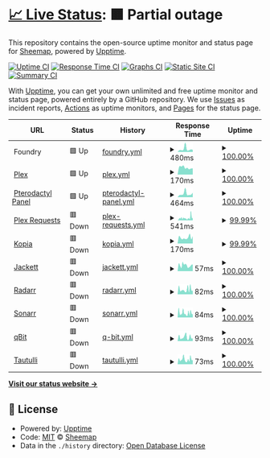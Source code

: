 # [📈 Live Status](https://Sheemap.github.io/snazcat-upptime): <!--live status--> **🟧 Partial outage**

This repository contains the open-source uptime monitor and status page for [Sheemap](https://Sheemap.github.io/snazcat-upptime), powered by [Upptime](https://github.com/upptime/upptime).

[![Uptime CI](https://github.com/Sheemap/snazcat-upptime/workflows/Uptime%20CI/badge.svg)](https://github.com/Sheemap/snazcat-upptime/actions?query=workflow%3A%22Uptime+CI%22)
[![Response Time CI](https://github.com/Sheemap/snazcat-upptime/workflows/Response%20Time%20CI/badge.svg)](https://github.com/Sheemap/snazcat-upptime/actions?query=workflow%3A%22Response+Time+CI%22)
[![Graphs CI](https://github.com/Sheemap/snazcat-upptime/workflows/Graphs%20CI/badge.svg)](https://github.com/Sheemap/snazcat-upptime/actions?query=workflow%3A%22Graphs+CI%22)
[![Static Site CI](https://github.com/Sheemap/snazcat-upptime/workflows/Static%20Site%20CI/badge.svg)](https://github.com/Sheemap/snazcat-upptime/actions?query=workflow%3A%22Static+Site+CI%22)
[![Summary CI](https://github.com/Sheemap/snazcat-upptime/workflows/Summary%20CI/badge.svg)](https://github.com/Sheemap/snazcat-upptime/actions?query=workflow%3A%22Summary+CI%22)

With [Upptime](https://upptime.js.org), you can get your own unlimited and free uptime monitor and status page, powered entirely by a GitHub repository. We use [Issues](https://github.com/Sheemap/snazcat-upptime/issues) as incident reports, [Actions](https://github.com/Sheemap/snazcat-upptime/actions) as uptime monitors, and [Pages](https://Sheemap.github.io/snazcat-upptime) for the status page.

<!--start: status pages-->
<!-- This summary is generated by Upptime (https://github.com/upptime/upptime) -->
<!-- Do not edit this manually, your changes will be overwritten -->
<!-- prettier-ignore -->
| URL | Status | History | Response Time | Uptime |
| --- | ------ | ------- | ------------- | ------ |
| <img alt="" src="https://icons.duckduckgo.com/ip3/null.ico" height="13"> Foundry | 🟩 Up | [foundry.yml](https://github.com/Sheemap/snazcat-upptime/commits/HEAD/history/foundry.yml) | <details><summary><img alt="Response time graph" src="./graphs/foundry/response-time-week.png" height="20"> 480ms</summary><br><a href="https://Sheemap.github.io/snazcat-upptime/history/foundry"><img alt="Response time 492" src="https://img.shields.io/endpoint?url=https%3A%2F%2Fraw.githubusercontent.com%2FSheemap%2Fsnazcat-upptime%2FHEAD%2Fapi%2Ffoundry%2Fresponse-time.json"></a><br><a href="https://Sheemap.github.io/snazcat-upptime/history/foundry"><img alt="24-hour response time 361" src="https://img.shields.io/endpoint?url=https%3A%2F%2Fraw.githubusercontent.com%2FSheemap%2Fsnazcat-upptime%2FHEAD%2Fapi%2Ffoundry%2Fresponse-time-day.json"></a><br><a href="https://Sheemap.github.io/snazcat-upptime/history/foundry"><img alt="7-day response time 480" src="https://img.shields.io/endpoint?url=https%3A%2F%2Fraw.githubusercontent.com%2FSheemap%2Fsnazcat-upptime%2FHEAD%2Fapi%2Ffoundry%2Fresponse-time-week.json"></a><br><a href="https://Sheemap.github.io/snazcat-upptime/history/foundry"><img alt="30-day response time 378" src="https://img.shields.io/endpoint?url=https%3A%2F%2Fraw.githubusercontent.com%2FSheemap%2Fsnazcat-upptime%2FHEAD%2Fapi%2Ffoundry%2Fresponse-time-month.json"></a><br><a href="https://Sheemap.github.io/snazcat-upptime/history/foundry"><img alt="1-year response time 545" src="https://img.shields.io/endpoint?url=https%3A%2F%2Fraw.githubusercontent.com%2FSheemap%2Fsnazcat-upptime%2FHEAD%2Fapi%2Ffoundry%2Fresponse-time-year.json"></a></details> | <details><summary><a href="https://Sheemap.github.io/snazcat-upptime/history/foundry">100.00%</a></summary><a href="https://Sheemap.github.io/snazcat-upptime/history/foundry"><img alt="All-time uptime 99.87%" src="https://img.shields.io/endpoint?url=https%3A%2F%2Fraw.githubusercontent.com%2FSheemap%2Fsnazcat-upptime%2FHEAD%2Fapi%2Ffoundry%2Fuptime.json"></a><br><a href="https://Sheemap.github.io/snazcat-upptime/history/foundry"><img alt="24-hour uptime 100.00%" src="https://img.shields.io/endpoint?url=https%3A%2F%2Fraw.githubusercontent.com%2FSheemap%2Fsnazcat-upptime%2FHEAD%2Fapi%2Ffoundry%2Fuptime-day.json"></a><br><a href="https://Sheemap.github.io/snazcat-upptime/history/foundry"><img alt="7-day uptime 100.00%" src="https://img.shields.io/endpoint?url=https%3A%2F%2Fraw.githubusercontent.com%2FSheemap%2Fsnazcat-upptime%2FHEAD%2Fapi%2Ffoundry%2Fuptime-week.json"></a><br><a href="https://Sheemap.github.io/snazcat-upptime/history/foundry"><img alt="30-day uptime 100.00%" src="https://img.shields.io/endpoint?url=https%3A%2F%2Fraw.githubusercontent.com%2FSheemap%2Fsnazcat-upptime%2FHEAD%2Fapi%2Ffoundry%2Fuptime-month.json"></a><br><a href="https://Sheemap.github.io/snazcat-upptime/history/foundry"><img alt="1-year uptime 99.89%" src="https://img.shields.io/endpoint?url=https%3A%2F%2Fraw.githubusercontent.com%2FSheemap%2Fsnazcat-upptime%2FHEAD%2Fapi%2Ffoundry%2Fuptime-year.json"></a></details>
| <img alt="" src="https://icons.duckduckgo.com/ip3/snazcat.com.ico" height="13"> [Plex](http://snazcat.com:32400) | 🟩 Up | [plex.yml](https://github.com/Sheemap/snazcat-upptime/commits/HEAD/history/plex.yml) | <details><summary><img alt="Response time graph" src="./graphs/plex/response-time-week.png" height="20"> 170ms</summary><br><a href="https://Sheemap.github.io/snazcat-upptime/history/plex"><img alt="Response time 259" src="https://img.shields.io/endpoint?url=https%3A%2F%2Fraw.githubusercontent.com%2FSheemap%2Fsnazcat-upptime%2FHEAD%2Fapi%2Fplex%2Fresponse-time.json"></a><br><a href="https://Sheemap.github.io/snazcat-upptime/history/plex"><img alt="24-hour response time 152" src="https://img.shields.io/endpoint?url=https%3A%2F%2Fraw.githubusercontent.com%2FSheemap%2Fsnazcat-upptime%2FHEAD%2Fapi%2Fplex%2Fresponse-time-day.json"></a><br><a href="https://Sheemap.github.io/snazcat-upptime/history/plex"><img alt="7-day response time 170" src="https://img.shields.io/endpoint?url=https%3A%2F%2Fraw.githubusercontent.com%2FSheemap%2Fsnazcat-upptime%2FHEAD%2Fapi%2Fplex%2Fresponse-time-week.json"></a><br><a href="https://Sheemap.github.io/snazcat-upptime/history/plex"><img alt="30-day response time 170" src="https://img.shields.io/endpoint?url=https%3A%2F%2Fraw.githubusercontent.com%2FSheemap%2Fsnazcat-upptime%2FHEAD%2Fapi%2Fplex%2Fresponse-time-month.json"></a><br><a href="https://Sheemap.github.io/snazcat-upptime/history/plex"><img alt="1-year response time 293" src="https://img.shields.io/endpoint?url=https%3A%2F%2Fraw.githubusercontent.com%2FSheemap%2Fsnazcat-upptime%2FHEAD%2Fapi%2Fplex%2Fresponse-time-year.json"></a></details> | <details><summary><a href="https://Sheemap.github.io/snazcat-upptime/history/plex">100.00%</a></summary><a href="https://Sheemap.github.io/snazcat-upptime/history/plex"><img alt="All-time uptime 99.69%" src="https://img.shields.io/endpoint?url=https%3A%2F%2Fraw.githubusercontent.com%2FSheemap%2Fsnazcat-upptime%2FHEAD%2Fapi%2Fplex%2Fuptime.json"></a><br><a href="https://Sheemap.github.io/snazcat-upptime/history/plex"><img alt="24-hour uptime 100.00%" src="https://img.shields.io/endpoint?url=https%3A%2F%2Fraw.githubusercontent.com%2FSheemap%2Fsnazcat-upptime%2FHEAD%2Fapi%2Fplex%2Fuptime-day.json"></a><br><a href="https://Sheemap.github.io/snazcat-upptime/history/plex"><img alt="7-day uptime 100.00%" src="https://img.shields.io/endpoint?url=https%3A%2F%2Fraw.githubusercontent.com%2FSheemap%2Fsnazcat-upptime%2FHEAD%2Fapi%2Fplex%2Fuptime-week.json"></a><br><a href="https://Sheemap.github.io/snazcat-upptime/history/plex"><img alt="30-day uptime 100.00%" src="https://img.shields.io/endpoint?url=https%3A%2F%2Fraw.githubusercontent.com%2FSheemap%2Fsnazcat-upptime%2FHEAD%2Fapi%2Fplex%2Fuptime-month.json"></a><br><a href="https://Sheemap.github.io/snazcat-upptime/history/plex"><img alt="1-year uptime 99.90%" src="https://img.shields.io/endpoint?url=https%3A%2F%2Fraw.githubusercontent.com%2FSheemap%2Fsnazcat-upptime%2FHEAD%2Fapi%2Fplex%2Fuptime-year.json"></a></details>
| <img alt="" src="https://icons.duckduckgo.com/ip3/panel.snazcat.com.ico" height="13"> [Pterodactyl Panel](https://panel.snazcat.com) | 🟩 Up | [pterodactyl-panel.yml](https://github.com/Sheemap/snazcat-upptime/commits/HEAD/history/pterodactyl-panel.yml) | <details><summary><img alt="Response time graph" src="./graphs/pterodactyl-panel/response-time-week.png" height="20"> 464ms</summary><br><a href="https://Sheemap.github.io/snazcat-upptime/history/pterodactyl-panel"><img alt="Response time 442" src="https://img.shields.io/endpoint?url=https%3A%2F%2Fraw.githubusercontent.com%2FSheemap%2Fsnazcat-upptime%2FHEAD%2Fapi%2Fpterodactyl-panel%2Fresponse-time.json"></a><br><a href="https://Sheemap.github.io/snazcat-upptime/history/pterodactyl-panel"><img alt="24-hour response time 593" src="https://img.shields.io/endpoint?url=https%3A%2F%2Fraw.githubusercontent.com%2FSheemap%2Fsnazcat-upptime%2FHEAD%2Fapi%2Fpterodactyl-panel%2Fresponse-time-day.json"></a><br><a href="https://Sheemap.github.io/snazcat-upptime/history/pterodactyl-panel"><img alt="7-day response time 464" src="https://img.shields.io/endpoint?url=https%3A%2F%2Fraw.githubusercontent.com%2FSheemap%2Fsnazcat-upptime%2FHEAD%2Fapi%2Fpterodactyl-panel%2Fresponse-time-week.json"></a><br><a href="https://Sheemap.github.io/snazcat-upptime/history/pterodactyl-panel"><img alt="30-day response time 407" src="https://img.shields.io/endpoint?url=https%3A%2F%2Fraw.githubusercontent.com%2FSheemap%2Fsnazcat-upptime%2FHEAD%2Fapi%2Fpterodactyl-panel%2Fresponse-time-month.json"></a><br><a href="https://Sheemap.github.io/snazcat-upptime/history/pterodactyl-panel"><img alt="1-year response time 442" src="https://img.shields.io/endpoint?url=https%3A%2F%2Fraw.githubusercontent.com%2FSheemap%2Fsnazcat-upptime%2FHEAD%2Fapi%2Fpterodactyl-panel%2Fresponse-time-year.json"></a></details> | <details><summary><a href="https://Sheemap.github.io/snazcat-upptime/history/pterodactyl-panel">100.00%</a></summary><a href="https://Sheemap.github.io/snazcat-upptime/history/pterodactyl-panel"><img alt="All-time uptime 99.97%" src="https://img.shields.io/endpoint?url=https%3A%2F%2Fraw.githubusercontent.com%2FSheemap%2Fsnazcat-upptime%2FHEAD%2Fapi%2Fpterodactyl-panel%2Fuptime.json"></a><br><a href="https://Sheemap.github.io/snazcat-upptime/history/pterodactyl-panel"><img alt="24-hour uptime 100.00%" src="https://img.shields.io/endpoint?url=https%3A%2F%2Fraw.githubusercontent.com%2FSheemap%2Fsnazcat-upptime%2FHEAD%2Fapi%2Fpterodactyl-panel%2Fuptime-day.json"></a><br><a href="https://Sheemap.github.io/snazcat-upptime/history/pterodactyl-panel"><img alt="7-day uptime 100.00%" src="https://img.shields.io/endpoint?url=https%3A%2F%2Fraw.githubusercontent.com%2FSheemap%2Fsnazcat-upptime%2FHEAD%2Fapi%2Fpterodactyl-panel%2Fuptime-week.json"></a><br><a href="https://Sheemap.github.io/snazcat-upptime/history/pterodactyl-panel"><img alt="30-day uptime 100.00%" src="https://img.shields.io/endpoint?url=https%3A%2F%2Fraw.githubusercontent.com%2FSheemap%2Fsnazcat-upptime%2FHEAD%2Fapi%2Fpterodactyl-panel%2Fuptime-month.json"></a><br><a href="https://Sheemap.github.io/snazcat-upptime/history/pterodactyl-panel"><img alt="1-year uptime 99.97%" src="https://img.shields.io/endpoint?url=https%3A%2F%2Fraw.githubusercontent.com%2FSheemap%2Fsnazcat-upptime%2FHEAD%2Fapi%2Fpterodactyl-panel%2Fuptime-year.json"></a></details>
| <img alt="" src="https://icons.duckduckgo.com/ip3/plexrequests.snazcat.com.ico" height="13"> [Plex Requests](https://plexrequests.snazcat.com) | 🟥 Down | [plex-requests.yml](https://github.com/Sheemap/snazcat-upptime/commits/HEAD/history/plex-requests.yml) | <details><summary><img alt="Response time graph" src="./graphs/plex-requests/response-time-week.png" height="20"> 541ms</summary><br><a href="https://Sheemap.github.io/snazcat-upptime/history/plex-requests"><img alt="Response time 761" src="https://img.shields.io/endpoint?url=https%3A%2F%2Fraw.githubusercontent.com%2FSheemap%2Fsnazcat-upptime%2FHEAD%2Fapi%2Fplex-requests%2Fresponse-time.json"></a><br><a href="https://Sheemap.github.io/snazcat-upptime/history/plex-requests"><img alt="24-hour response time 373" src="https://img.shields.io/endpoint?url=https%3A%2F%2Fraw.githubusercontent.com%2FSheemap%2Fsnazcat-upptime%2FHEAD%2Fapi%2Fplex-requests%2Fresponse-time-day.json"></a><br><a href="https://Sheemap.github.io/snazcat-upptime/history/plex-requests"><img alt="7-day response time 541" src="https://img.shields.io/endpoint?url=https%3A%2F%2Fraw.githubusercontent.com%2FSheemap%2Fsnazcat-upptime%2FHEAD%2Fapi%2Fplex-requests%2Fresponse-time-week.json"></a><br><a href="https://Sheemap.github.io/snazcat-upptime/history/plex-requests"><img alt="30-day response time 577" src="https://img.shields.io/endpoint?url=https%3A%2F%2Fraw.githubusercontent.com%2FSheemap%2Fsnazcat-upptime%2FHEAD%2Fapi%2Fplex-requests%2Fresponse-time-month.json"></a><br><a href="https://Sheemap.github.io/snazcat-upptime/history/plex-requests"><img alt="1-year response time 761" src="https://img.shields.io/endpoint?url=https%3A%2F%2Fraw.githubusercontent.com%2FSheemap%2Fsnazcat-upptime%2FHEAD%2Fapi%2Fplex-requests%2Fresponse-time-year.json"></a></details> | <details><summary><a href="https://Sheemap.github.io/snazcat-upptime/history/plex-requests">99.99%</a></summary><a href="https://Sheemap.github.io/snazcat-upptime/history/plex-requests"><img alt="All-time uptime 99.38%" src="https://img.shields.io/endpoint?url=https%3A%2F%2Fraw.githubusercontent.com%2FSheemap%2Fsnazcat-upptime%2FHEAD%2Fapi%2Fplex-requests%2Fuptime.json"></a><br><a href="https://Sheemap.github.io/snazcat-upptime/history/plex-requests"><img alt="24-hour uptime 99.96%" src="https://img.shields.io/endpoint?url=https%3A%2F%2Fraw.githubusercontent.com%2FSheemap%2Fsnazcat-upptime%2FHEAD%2Fapi%2Fplex-requests%2Fuptime-day.json"></a><br><a href="https://Sheemap.github.io/snazcat-upptime/history/plex-requests"><img alt="7-day uptime 99.99%" src="https://img.shields.io/endpoint?url=https%3A%2F%2Fraw.githubusercontent.com%2FSheemap%2Fsnazcat-upptime%2FHEAD%2Fapi%2Fplex-requests%2Fuptime-week.json"></a><br><a href="https://Sheemap.github.io/snazcat-upptime/history/plex-requests"><img alt="30-day uptime 100.00%" src="https://img.shields.io/endpoint?url=https%3A%2F%2Fraw.githubusercontent.com%2FSheemap%2Fsnazcat-upptime%2FHEAD%2Fapi%2Fplex-requests%2Fuptime-month.json"></a><br><a href="https://Sheemap.github.io/snazcat-upptime/history/plex-requests"><img alt="1-year uptime 99.38%" src="https://img.shields.io/endpoint?url=https%3A%2F%2Fraw.githubusercontent.com%2FSheemap%2Fsnazcat-upptime%2FHEAD%2Fapi%2Fplex-requests%2Fuptime-year.json"></a></details>
| <img alt="" src="https://icons.duckduckgo.com/ip3/snazcat.com.ico" height="13"> [Kopia](http://snazcat.com:6969/kopia) | 🟥 Down | [kopia.yml](https://github.com/Sheemap/snazcat-upptime/commits/HEAD/history/kopia.yml) | <details><summary><img alt="Response time graph" src="./graphs/kopia/response-time-week.png" height="20"> 170ms</summary><br><a href="https://Sheemap.github.io/snazcat-upptime/history/kopia"><img alt="Response time 288" src="https://img.shields.io/endpoint?url=https%3A%2F%2Fraw.githubusercontent.com%2FSheemap%2Fsnazcat-upptime%2FHEAD%2Fapi%2Fkopia%2Fresponse-time.json"></a><br><a href="https://Sheemap.github.io/snazcat-upptime/history/kopia"><img alt="24-hour response time 212" src="https://img.shields.io/endpoint?url=https%3A%2F%2Fraw.githubusercontent.com%2FSheemap%2Fsnazcat-upptime%2FHEAD%2Fapi%2Fkopia%2Fresponse-time-day.json"></a><br><a href="https://Sheemap.github.io/snazcat-upptime/history/kopia"><img alt="7-day response time 170" src="https://img.shields.io/endpoint?url=https%3A%2F%2Fraw.githubusercontent.com%2FSheemap%2Fsnazcat-upptime%2FHEAD%2Fapi%2Fkopia%2Fresponse-time-week.json"></a><br><a href="https://Sheemap.github.io/snazcat-upptime/history/kopia"><img alt="30-day response time 297" src="https://img.shields.io/endpoint?url=https%3A%2F%2Fraw.githubusercontent.com%2FSheemap%2Fsnazcat-upptime%2FHEAD%2Fapi%2Fkopia%2Fresponse-time-month.json"></a><br><a href="https://Sheemap.github.io/snazcat-upptime/history/kopia"><img alt="1-year response time 288" src="https://img.shields.io/endpoint?url=https%3A%2F%2Fraw.githubusercontent.com%2FSheemap%2Fsnazcat-upptime%2FHEAD%2Fapi%2Fkopia%2Fresponse-time-year.json"></a></details> | <details><summary><a href="https://Sheemap.github.io/snazcat-upptime/history/kopia">99.99%</a></summary><a href="https://Sheemap.github.io/snazcat-upptime/history/kopia"><img alt="All-time uptime 99.28%" src="https://img.shields.io/endpoint?url=https%3A%2F%2Fraw.githubusercontent.com%2FSheemap%2Fsnazcat-upptime%2FHEAD%2Fapi%2Fkopia%2Fuptime.json"></a><br><a href="https://Sheemap.github.io/snazcat-upptime/history/kopia"><img alt="24-hour uptime 99.96%" src="https://img.shields.io/endpoint?url=https%3A%2F%2Fraw.githubusercontent.com%2FSheemap%2Fsnazcat-upptime%2FHEAD%2Fapi%2Fkopia%2Fuptime-day.json"></a><br><a href="https://Sheemap.github.io/snazcat-upptime/history/kopia"><img alt="7-day uptime 99.99%" src="https://img.shields.io/endpoint?url=https%3A%2F%2Fraw.githubusercontent.com%2FSheemap%2Fsnazcat-upptime%2FHEAD%2Fapi%2Fkopia%2Fuptime-week.json"></a><br><a href="https://Sheemap.github.io/snazcat-upptime/history/kopia"><img alt="30-day uptime 100.00%" src="https://img.shields.io/endpoint?url=https%3A%2F%2Fraw.githubusercontent.com%2FSheemap%2Fsnazcat-upptime%2FHEAD%2Fapi%2Fkopia%2Fuptime-month.json"></a><br><a href="https://Sheemap.github.io/snazcat-upptime/history/kopia"><img alt="1-year uptime 99.28%" src="https://img.shields.io/endpoint?url=https%3A%2F%2Fraw.githubusercontent.com%2FSheemap%2Fsnazcat-upptime%2FHEAD%2Fapi%2Fkopia%2Fuptime-year.json"></a></details>
| <img alt="" src="https://icons.duckduckgo.com/ip3/snazcat.com.ico" height="13"> [Jackett](http://snazcat.com:6969/jackett) | 🟥 Down | [jackett.yml](https://github.com/Sheemap/snazcat-upptime/commits/HEAD/history/jackett.yml) | <details><summary><img alt="Response time graph" src="./graphs/jackett/response-time-week.png" height="20"> 57ms</summary><br><a href="https://Sheemap.github.io/snazcat-upptime/history/jackett"><img alt="Response time 103" src="https://img.shields.io/endpoint?url=https%3A%2F%2Fraw.githubusercontent.com%2FSheemap%2Fsnazcat-upptime%2FHEAD%2Fapi%2Fjackett%2Fresponse-time.json"></a><br><a href="https://Sheemap.github.io/snazcat-upptime/history/jackett"><img alt="24-hour response time 65" src="https://img.shields.io/endpoint?url=https%3A%2F%2Fraw.githubusercontent.com%2FSheemap%2Fsnazcat-upptime%2FHEAD%2Fapi%2Fjackett%2Fresponse-time-day.json"></a><br><a href="https://Sheemap.github.io/snazcat-upptime/history/jackett"><img alt="7-day response time 57" src="https://img.shields.io/endpoint?url=https%3A%2F%2Fraw.githubusercontent.com%2FSheemap%2Fsnazcat-upptime%2FHEAD%2Fapi%2Fjackett%2Fresponse-time-week.json"></a><br><a href="https://Sheemap.github.io/snazcat-upptime/history/jackett"><img alt="30-day response time 101" src="https://img.shields.io/endpoint?url=https%3A%2F%2Fraw.githubusercontent.com%2FSheemap%2Fsnazcat-upptime%2FHEAD%2Fapi%2Fjackett%2Fresponse-time-month.json"></a><br><a href="https://Sheemap.github.io/snazcat-upptime/history/jackett"><img alt="1-year response time 103" src="https://img.shields.io/endpoint?url=https%3A%2F%2Fraw.githubusercontent.com%2FSheemap%2Fsnazcat-upptime%2FHEAD%2Fapi%2Fjackett%2Fresponse-time-year.json"></a></details> | <details><summary><a href="https://Sheemap.github.io/snazcat-upptime/history/jackett">100.00%</a></summary><a href="https://Sheemap.github.io/snazcat-upptime/history/jackett"><img alt="All-time uptime 99.39%" src="https://img.shields.io/endpoint?url=https%3A%2F%2Fraw.githubusercontent.com%2FSheemap%2Fsnazcat-upptime%2FHEAD%2Fapi%2Fjackett%2Fuptime.json"></a><br><a href="https://Sheemap.github.io/snazcat-upptime/history/jackett"><img alt="24-hour uptime 99.97%" src="https://img.shields.io/endpoint?url=https%3A%2F%2Fraw.githubusercontent.com%2FSheemap%2Fsnazcat-upptime%2FHEAD%2Fapi%2Fjackett%2Fuptime-day.json"></a><br><a href="https://Sheemap.github.io/snazcat-upptime/history/jackett"><img alt="7-day uptime 100.00%" src="https://img.shields.io/endpoint?url=https%3A%2F%2Fraw.githubusercontent.com%2FSheemap%2Fsnazcat-upptime%2FHEAD%2Fapi%2Fjackett%2Fuptime-week.json"></a><br><a href="https://Sheemap.github.io/snazcat-upptime/history/jackett"><img alt="30-day uptime 100.00%" src="https://img.shields.io/endpoint?url=https%3A%2F%2Fraw.githubusercontent.com%2FSheemap%2Fsnazcat-upptime%2FHEAD%2Fapi%2Fjackett%2Fuptime-month.json"></a><br><a href="https://Sheemap.github.io/snazcat-upptime/history/jackett"><img alt="1-year uptime 99.39%" src="https://img.shields.io/endpoint?url=https%3A%2F%2Fraw.githubusercontent.com%2FSheemap%2Fsnazcat-upptime%2FHEAD%2Fapi%2Fjackett%2Fuptime-year.json"></a></details>
| <img alt="" src="https://icons.duckduckgo.com/ip3/snazcat.com.ico" height="13"> [Radarr](http://snazcat.com:6969/radarr) | 🟥 Down | [radarr.yml](https://github.com/Sheemap/snazcat-upptime/commits/HEAD/history/radarr.yml) | <details><summary><img alt="Response time graph" src="./graphs/radarr/response-time-week.png" height="20"> 82ms</summary><br><a href="https://Sheemap.github.io/snazcat-upptime/history/radarr"><img alt="Response time 126" src="https://img.shields.io/endpoint?url=https%3A%2F%2Fraw.githubusercontent.com%2FSheemap%2Fsnazcat-upptime%2FHEAD%2Fapi%2Fradarr%2Fresponse-time.json"></a><br><a href="https://Sheemap.github.io/snazcat-upptime/history/radarr"><img alt="24-hour response time 66" src="https://img.shields.io/endpoint?url=https%3A%2F%2Fraw.githubusercontent.com%2FSheemap%2Fsnazcat-upptime%2FHEAD%2Fapi%2Fradarr%2Fresponse-time-day.json"></a><br><a href="https://Sheemap.github.io/snazcat-upptime/history/radarr"><img alt="7-day response time 82" src="https://img.shields.io/endpoint?url=https%3A%2F%2Fraw.githubusercontent.com%2FSheemap%2Fsnazcat-upptime%2FHEAD%2Fapi%2Fradarr%2Fresponse-time-week.json"></a><br><a href="https://Sheemap.github.io/snazcat-upptime/history/radarr"><img alt="30-day response time 96" src="https://img.shields.io/endpoint?url=https%3A%2F%2Fraw.githubusercontent.com%2FSheemap%2Fsnazcat-upptime%2FHEAD%2Fapi%2Fradarr%2Fresponse-time-month.json"></a><br><a href="https://Sheemap.github.io/snazcat-upptime/history/radarr"><img alt="1-year response time 126" src="https://img.shields.io/endpoint?url=https%3A%2F%2Fraw.githubusercontent.com%2FSheemap%2Fsnazcat-upptime%2FHEAD%2Fapi%2Fradarr%2Fresponse-time-year.json"></a></details> | <details><summary><a href="https://Sheemap.github.io/snazcat-upptime/history/radarr">100.00%</a></summary><a href="https://Sheemap.github.io/snazcat-upptime/history/radarr"><img alt="All-time uptime 99.37%" src="https://img.shields.io/endpoint?url=https%3A%2F%2Fraw.githubusercontent.com%2FSheemap%2Fsnazcat-upptime%2FHEAD%2Fapi%2Fradarr%2Fuptime.json"></a><br><a href="https://Sheemap.github.io/snazcat-upptime/history/radarr"><img alt="24-hour uptime 99.97%" src="https://img.shields.io/endpoint?url=https%3A%2F%2Fraw.githubusercontent.com%2FSheemap%2Fsnazcat-upptime%2FHEAD%2Fapi%2Fradarr%2Fuptime-day.json"></a><br><a href="https://Sheemap.github.io/snazcat-upptime/history/radarr"><img alt="7-day uptime 100.00%" src="https://img.shields.io/endpoint?url=https%3A%2F%2Fraw.githubusercontent.com%2FSheemap%2Fsnazcat-upptime%2FHEAD%2Fapi%2Fradarr%2Fuptime-week.json"></a><br><a href="https://Sheemap.github.io/snazcat-upptime/history/radarr"><img alt="30-day uptime 100.00%" src="https://img.shields.io/endpoint?url=https%3A%2F%2Fraw.githubusercontent.com%2FSheemap%2Fsnazcat-upptime%2FHEAD%2Fapi%2Fradarr%2Fuptime-month.json"></a><br><a href="https://Sheemap.github.io/snazcat-upptime/history/radarr"><img alt="1-year uptime 99.37%" src="https://img.shields.io/endpoint?url=https%3A%2F%2Fraw.githubusercontent.com%2FSheemap%2Fsnazcat-upptime%2FHEAD%2Fapi%2Fradarr%2Fuptime-year.json"></a></details>
| <img alt="" src="https://icons.duckduckgo.com/ip3/snazcat.com.ico" height="13"> [Sonarr](http://snazcat.com:6969/sonarr) | 🟥 Down | [sonarr.yml](https://github.com/Sheemap/snazcat-upptime/commits/HEAD/history/sonarr.yml) | <details><summary><img alt="Response time graph" src="./graphs/sonarr/response-time-week.png" height="20"> 84ms</summary><br><a href="https://Sheemap.github.io/snazcat-upptime/history/sonarr"><img alt="Response time 105" src="https://img.shields.io/endpoint?url=https%3A%2F%2Fraw.githubusercontent.com%2FSheemap%2Fsnazcat-upptime%2FHEAD%2Fapi%2Fsonarr%2Fresponse-time.json"></a><br><a href="https://Sheemap.github.io/snazcat-upptime/history/sonarr"><img alt="24-hour response time 64" src="https://img.shields.io/endpoint?url=https%3A%2F%2Fraw.githubusercontent.com%2FSheemap%2Fsnazcat-upptime%2FHEAD%2Fapi%2Fsonarr%2Fresponse-time-day.json"></a><br><a href="https://Sheemap.github.io/snazcat-upptime/history/sonarr"><img alt="7-day response time 84" src="https://img.shields.io/endpoint?url=https%3A%2F%2Fraw.githubusercontent.com%2FSheemap%2Fsnazcat-upptime%2FHEAD%2Fapi%2Fsonarr%2Fresponse-time-week.json"></a><br><a href="https://Sheemap.github.io/snazcat-upptime/history/sonarr"><img alt="30-day response time 104" src="https://img.shields.io/endpoint?url=https%3A%2F%2Fraw.githubusercontent.com%2FSheemap%2Fsnazcat-upptime%2FHEAD%2Fapi%2Fsonarr%2Fresponse-time-month.json"></a><br><a href="https://Sheemap.github.io/snazcat-upptime/history/sonarr"><img alt="1-year response time 105" src="https://img.shields.io/endpoint?url=https%3A%2F%2Fraw.githubusercontent.com%2FSheemap%2Fsnazcat-upptime%2FHEAD%2Fapi%2Fsonarr%2Fresponse-time-year.json"></a></details> | <details><summary><a href="https://Sheemap.github.io/snazcat-upptime/history/sonarr">100.00%</a></summary><a href="https://Sheemap.github.io/snazcat-upptime/history/sonarr"><img alt="All-time uptime 99.37%" src="https://img.shields.io/endpoint?url=https%3A%2F%2Fraw.githubusercontent.com%2FSheemap%2Fsnazcat-upptime%2FHEAD%2Fapi%2Fsonarr%2Fuptime.json"></a><br><a href="https://Sheemap.github.io/snazcat-upptime/history/sonarr"><img alt="24-hour uptime 99.97%" src="https://img.shields.io/endpoint?url=https%3A%2F%2Fraw.githubusercontent.com%2FSheemap%2Fsnazcat-upptime%2FHEAD%2Fapi%2Fsonarr%2Fuptime-day.json"></a><br><a href="https://Sheemap.github.io/snazcat-upptime/history/sonarr"><img alt="7-day uptime 100.00%" src="https://img.shields.io/endpoint?url=https%3A%2F%2Fraw.githubusercontent.com%2FSheemap%2Fsnazcat-upptime%2FHEAD%2Fapi%2Fsonarr%2Fuptime-week.json"></a><br><a href="https://Sheemap.github.io/snazcat-upptime/history/sonarr"><img alt="30-day uptime 100.00%" src="https://img.shields.io/endpoint?url=https%3A%2F%2Fraw.githubusercontent.com%2FSheemap%2Fsnazcat-upptime%2FHEAD%2Fapi%2Fsonarr%2Fuptime-month.json"></a><br><a href="https://Sheemap.github.io/snazcat-upptime/history/sonarr"><img alt="1-year uptime 99.37%" src="https://img.shields.io/endpoint?url=https%3A%2F%2Fraw.githubusercontent.com%2FSheemap%2Fsnazcat-upptime%2FHEAD%2Fapi%2Fsonarr%2Fuptime-year.json"></a></details>
| <img alt="" src="https://icons.duckduckgo.com/ip3/snazcat.com.ico" height="13"> [qBit](http://snazcat.com:6969/qbit) | 🟥 Down | [q-bit.yml](https://github.com/Sheemap/snazcat-upptime/commits/HEAD/history/q-bit.yml) | <details><summary><img alt="Response time graph" src="./graphs/q-bit/response-time-week.png" height="20"> 93ms</summary><br><a href="https://Sheemap.github.io/snazcat-upptime/history/q-bit"><img alt="Response time 95" src="https://img.shields.io/endpoint?url=https%3A%2F%2Fraw.githubusercontent.com%2FSheemap%2Fsnazcat-upptime%2FHEAD%2Fapi%2Fq-bit%2Fresponse-time.json"></a><br><a href="https://Sheemap.github.io/snazcat-upptime/history/q-bit"><img alt="24-hour response time 64" src="https://img.shields.io/endpoint?url=https%3A%2F%2Fraw.githubusercontent.com%2FSheemap%2Fsnazcat-upptime%2FHEAD%2Fapi%2Fq-bit%2Fresponse-time-day.json"></a><br><a href="https://Sheemap.github.io/snazcat-upptime/history/q-bit"><img alt="7-day response time 93" src="https://img.shields.io/endpoint?url=https%3A%2F%2Fraw.githubusercontent.com%2FSheemap%2Fsnazcat-upptime%2FHEAD%2Fapi%2Fq-bit%2Fresponse-time-week.json"></a><br><a href="https://Sheemap.github.io/snazcat-upptime/history/q-bit"><img alt="30-day response time 98" src="https://img.shields.io/endpoint?url=https%3A%2F%2Fraw.githubusercontent.com%2FSheemap%2Fsnazcat-upptime%2FHEAD%2Fapi%2Fq-bit%2Fresponse-time-month.json"></a><br><a href="https://Sheemap.github.io/snazcat-upptime/history/q-bit"><img alt="1-year response time 95" src="https://img.shields.io/endpoint?url=https%3A%2F%2Fraw.githubusercontent.com%2FSheemap%2Fsnazcat-upptime%2FHEAD%2Fapi%2Fq-bit%2Fresponse-time-year.json"></a></details> | <details><summary><a href="https://Sheemap.github.io/snazcat-upptime/history/q-bit">100.00%</a></summary><a href="https://Sheemap.github.io/snazcat-upptime/history/q-bit"><img alt="All-time uptime 99.36%" src="https://img.shields.io/endpoint?url=https%3A%2F%2Fraw.githubusercontent.com%2FSheemap%2Fsnazcat-upptime%2FHEAD%2Fapi%2Fq-bit%2Fuptime.json"></a><br><a href="https://Sheemap.github.io/snazcat-upptime/history/q-bit"><img alt="24-hour uptime 99.97%" src="https://img.shields.io/endpoint?url=https%3A%2F%2Fraw.githubusercontent.com%2FSheemap%2Fsnazcat-upptime%2FHEAD%2Fapi%2Fq-bit%2Fuptime-day.json"></a><br><a href="https://Sheemap.github.io/snazcat-upptime/history/q-bit"><img alt="7-day uptime 100.00%" src="https://img.shields.io/endpoint?url=https%3A%2F%2Fraw.githubusercontent.com%2FSheemap%2Fsnazcat-upptime%2FHEAD%2Fapi%2Fq-bit%2Fuptime-week.json"></a><br><a href="https://Sheemap.github.io/snazcat-upptime/history/q-bit"><img alt="30-day uptime 100.00%" src="https://img.shields.io/endpoint?url=https%3A%2F%2Fraw.githubusercontent.com%2FSheemap%2Fsnazcat-upptime%2FHEAD%2Fapi%2Fq-bit%2Fuptime-month.json"></a><br><a href="https://Sheemap.github.io/snazcat-upptime/history/q-bit"><img alt="1-year uptime 99.36%" src="https://img.shields.io/endpoint?url=https%3A%2F%2Fraw.githubusercontent.com%2FSheemap%2Fsnazcat-upptime%2FHEAD%2Fapi%2Fq-bit%2Fuptime-year.json"></a></details>
| <img alt="" src="https://icons.duckduckgo.com/ip3/snazcat.com.ico" height="13"> [Tautulli](http://snazcat.com:6969/tautulli) | 🟥 Down | [tautulli.yml](https://github.com/Sheemap/snazcat-upptime/commits/HEAD/history/tautulli.yml) | <details><summary><img alt="Response time graph" src="./graphs/tautulli/response-time-week.png" height="20"> 73ms</summary><br><a href="https://Sheemap.github.io/snazcat-upptime/history/tautulli"><img alt="Response time 78" src="https://img.shields.io/endpoint?url=https%3A%2F%2Fraw.githubusercontent.com%2FSheemap%2Fsnazcat-upptime%2FHEAD%2Fapi%2Ftautulli%2Fresponse-time.json"></a><br><a href="https://Sheemap.github.io/snazcat-upptime/history/tautulli"><img alt="24-hour response time 64" src="https://img.shields.io/endpoint?url=https%3A%2F%2Fraw.githubusercontent.com%2FSheemap%2Fsnazcat-upptime%2FHEAD%2Fapi%2Ftautulli%2Fresponse-time-day.json"></a><br><a href="https://Sheemap.github.io/snazcat-upptime/history/tautulli"><img alt="7-day response time 73" src="https://img.shields.io/endpoint?url=https%3A%2F%2Fraw.githubusercontent.com%2FSheemap%2Fsnazcat-upptime%2FHEAD%2Fapi%2Ftautulli%2Fresponse-time-week.json"></a><br><a href="https://Sheemap.github.io/snazcat-upptime/history/tautulli"><img alt="30-day response time 76" src="https://img.shields.io/endpoint?url=https%3A%2F%2Fraw.githubusercontent.com%2FSheemap%2Fsnazcat-upptime%2FHEAD%2Fapi%2Ftautulli%2Fresponse-time-month.json"></a><br><a href="https://Sheemap.github.io/snazcat-upptime/history/tautulli"><img alt="1-year response time 78" src="https://img.shields.io/endpoint?url=https%3A%2F%2Fraw.githubusercontent.com%2FSheemap%2Fsnazcat-upptime%2FHEAD%2Fapi%2Ftautulli%2Fresponse-time-year.json"></a></details> | <details><summary><a href="https://Sheemap.github.io/snazcat-upptime/history/tautulli">100.00%</a></summary><a href="https://Sheemap.github.io/snazcat-upptime/history/tautulli"><img alt="All-time uptime 99.36%" src="https://img.shields.io/endpoint?url=https%3A%2F%2Fraw.githubusercontent.com%2FSheemap%2Fsnazcat-upptime%2FHEAD%2Fapi%2Ftautulli%2Fuptime.json"></a><br><a href="https://Sheemap.github.io/snazcat-upptime/history/tautulli"><img alt="24-hour uptime 99.97%" src="https://img.shields.io/endpoint?url=https%3A%2F%2Fraw.githubusercontent.com%2FSheemap%2Fsnazcat-upptime%2FHEAD%2Fapi%2Ftautulli%2Fuptime-day.json"></a><br><a href="https://Sheemap.github.io/snazcat-upptime/history/tautulli"><img alt="7-day uptime 100.00%" src="https://img.shields.io/endpoint?url=https%3A%2F%2Fraw.githubusercontent.com%2FSheemap%2Fsnazcat-upptime%2FHEAD%2Fapi%2Ftautulli%2Fuptime-week.json"></a><br><a href="https://Sheemap.github.io/snazcat-upptime/history/tautulli"><img alt="30-day uptime 100.00%" src="https://img.shields.io/endpoint?url=https%3A%2F%2Fraw.githubusercontent.com%2FSheemap%2Fsnazcat-upptime%2FHEAD%2Fapi%2Ftautulli%2Fuptime-month.json"></a><br><a href="https://Sheemap.github.io/snazcat-upptime/history/tautulli"><img alt="1-year uptime 99.36%" src="https://img.shields.io/endpoint?url=https%3A%2F%2Fraw.githubusercontent.com%2FSheemap%2Fsnazcat-upptime%2FHEAD%2Fapi%2Ftautulli%2Fuptime-year.json"></a></details>

<!--end: status pages-->

[**Visit our status website →**](https://Sheemap.github.io/snazcat-upptime)

## 📄 License

- Powered by: [Upptime](https://github.com/upptime/upptime)
- Code: [MIT](./LICENSE) © [Sheemap](https://Sheemap.github.io/snazcat-upptime)
- Data in the `./history` directory: [Open Database License](https://opendatacommons.org/licenses/odbl/1-0/)
